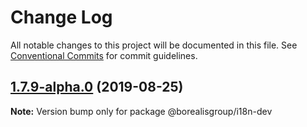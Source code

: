 # Change Log

All notable changes to this project will be documented in this file.
See [Conventional Commits](https://conventionalcommits.org) for commit guidelines.

## [1.7.9-alpha.0](https://github.com/borealisgroup/borealis/tree/master/packages/@borealisgroup/i18n-dev/compare/@borealisgroup/i18n-dev@1.7.8...@borealisgroup/i18n-dev@1.7.9-alpha.0) (2019-08-25)

**Note:** Version bump only for package @borealisgroup/i18n-dev
